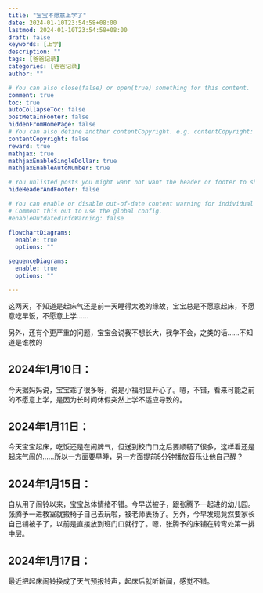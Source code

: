 ```yaml
---
title: "宝宝不愿意上学了"
date: 2024-01-10T23:54:58+08:00
lastmod: 2024-01-10T23:54:58+08:00
draft: false
keywords: [上学]
description: ""
tags: [爸爸记录]
categories: [爸爸记录]
author: ""

# You can also close(false) or open(true) something for this content.
comment: true
toc: true
autoCollapseToc: false
postMetaInFooter: false
hiddenFromHomePage: false
# You can also define another contentCopyright. e.g. contentCopyright: "This is another copyright."
contentCopyright: false
reward: true
mathjax: true
mathjaxEnableSingleDollar: true
mathjaxEnableAutoNumber: true

# You unlisted posts you might want not want the header or footer to show
hideHeaderAndFooter: false

# You can enable or disable out-of-date content warning for individual post.
# Comment this out to use the global config.
#enableOutdatedInfoWarning: false

flowchartDiagrams:
  enable: true
  options: ""

sequenceDiagrams: 
  enable: true
  options: ""

---
```


这两天，不知道是起床气还是前一天睡得太晚的缘故，宝宝总是不愿意起床，不愿意吃早饭，不愿意上学……

另外，还有个更严重的问题，宝宝会说我不想长大，我学不会，之类的话……不知道是谁教的

## 2024年1月10日：

今天据妈妈说，宝宝乖了很多呀，说是小福明显开心了。嗯，不错，看来可能之前的不愿意上学，是因为长时间休假突然上学不适应导致的。

## 2024年1月11日：

今天宝宝起床，吃饭还是在闹脾气，但送到校门口之后要顺畅了很多，这样看还是起床气闹的……所以一方面要早睡，另一方面提前5分钟播放音乐让他自己醒？

## 2024年1月15日：

自从用了闹铃以来，宝宝总体情绪不错。今早送被子，跟张腾予一起进的幼儿园。张腾予一进教室就搬椅子自己去玩啦，被老师表扬了。另外，今早发现竟然要家长自己铺被子了，以前是直接放到班门口就行了。嗯，张腾予的床铺在转弯处第一排中层。

## 2024年1月17日：

最近把起床闹铃换成了天气预报铃声，起床后就听新闻，感觉不错。
